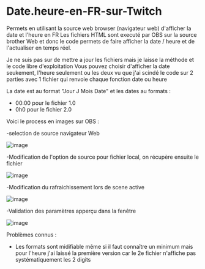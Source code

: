 # Date.heure-en-FR-sur-Twitch
Permets en utilisant la source web browser (navigateur web) d'afficher la date et l'heure en FR
Les fichiers HTML sont executé par OBS sur la source brother Web et donc le code permets de faire afficher la date / heure et de l'actualiser en temps réel.

Je ne suis pas sur de mettre a jour les fichiers mais je laisse la méthode et le code libre d'exploitation
Vous pouvez choisir d'afficher la date seukement, l'heure seulement ou les deux vu que j'ai scindé le code sur 2 parties avec 1 fichier qui renvoie chaque fonction date ou heure

La date est au format "Jour J Mois Date" et les dates au formats :

- 00:00 pour le fichier 1.0
- 0h0 pour le fichier 2.0

Voici le process en images sur OBS : 

-selection de source navigateur Web

![image](https://github.com/Dark-Edge/Date.heure-en-FR-sur-Twitch/assets/6528375/61d6b77b-9e14-48c7-9191-89956069711a)

-Modification de l'option de source pour fichier local, on récupère ensuite le fichier

![image](https://github.com/Dark-Edge/Date.heure-en-FR-sur-Twitch/assets/6528375/54ff661c-8068-47c4-b766-3943ea175714)

-Modification du rafraichissement lors de scene active

![image](https://github.com/Dark-Edge/Date.heure-en-FR-sur-Twitch/assets/6528375/de28f477-91d0-46b4-944c-ba8f92cab80a)

-Validation des paramètres apperçu dans la fenêtre

![image](https://github.com/Dark-Edge/Date.heure-en-FR-sur-Twitch/assets/6528375/cda56785-0293-4dac-98ee-1310299dbe2f)


Problèmes connus : 

- Les formats sont midifiable même si il faut connaître un minimum mais pour l'heure j'ai laissé la première version car le 2e fichier n'affiche pas systématiquement les 2 digits

